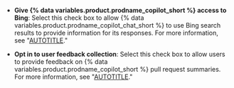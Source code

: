 * **Give {% data variables.product.prodname_copilot_short %} access to Bing**: Select this check box to allow {% data variables.product.prodname_copilot_chat_short %} to use Bing search results to provide information for its responses. For more information, see "[AUTOTITLE](/copilot/github-copilot-chat/copilot-chat-in-github/using-github-copilot-chat-in-githubcom#asking-a-general-question-about-software-development)."

* **Opt in to user feedback collection**: Select this check box to allow users to provide feedback on {% data variables.product.prodname_copilot_short %} pull request summaries. For more information, see "[AUTOTITLE](/enterprise-cloud@latest/copilot/github-copilot-enterprise/copilot-pull-request-summaries/creating-a-pull-request-summary-with-github-copilot)."

